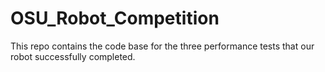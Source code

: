 # OSU_Robot_Competition
This repo contains the code base for the three performance tests that our robot successfully completed. 
